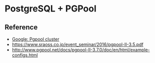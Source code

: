 # PostgreSQL + PGPool



## Reference
- [Google: Pgpool cluster](https://www.google.co.kr/search?q=pgtool+cluster&oq=pgtool+cluster&aqs=chrome..69i57j0l5.8079j0j7&sourceid=chrome&ie=UTF-8)
- https://www.sraoss.co.jp/event_seminar/2016/pgpool-II-3.5.pdf
- http://www.pgpool.net/docs/pgpool-II-3.7.0/doc/en/html/example-configs.html
